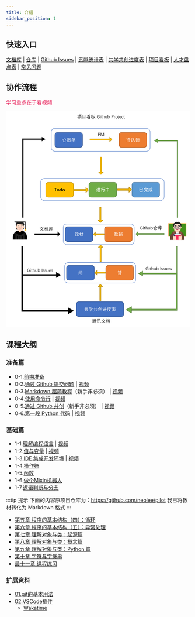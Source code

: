 ```yaml
---
title: 介绍
sidebar_position: 1
---
```


## 快速入口

[文档库](https://coding-newbies-group.github.io/programming-co_creation-docs/docs/intro/) | [仓库](https://github.com/coding-newbies-group/programming-co_creation-docs) | [Github Issues](https://github.com/coding-newbies-group/programming-co_creation-docs/issues) | [贡献统计表](https://docs.qq.com/sheet/DYmdOeXZCUUlIaWhS?tab=BB08J2) | [共学共创进度表](https://docs.qq.com/sheet/DYkdIT0hKbW1tWmhE?tab=BB08J2) | [项目看板](https://github.com/orgs/coding-newbies-group/projects/1) | [人才盘点表](https://docs.qq.com/sheet/DYlhBdkJwQ3lWY1hv?tab=BB08J2) | [常见问题](https://coding-newbies-group.github.io/programming-co_creation-docs/docs/files/qa)

## 协作流程

<font color="E71853">学习重点在于看视频</font>

![image-20230222140000563](intro.assets/image-20230222140000563.png)

## 课程大纲

### 准备篇

- 0-1.[前期准备](./p0/p0-1-prep.md)
- 0-2.[通过 Github 提交问题](./p0/p0-2-issues.md) | [视频](https://www.bilibili.com/video/BV1V24y1H73p/?vd_source=4a888db8814702b2062fcaf2575be745)
- 0-3.[Markdown 超简教程](./p0/p0-3-markdown.md)（新手非必须） | [视频](https://www.bilibili.com/video/BV1Ho4y1v79V/?vd_source=4a888db8814702b2062fcaf2575be745)
- 0-4.[使用命令行](./p0/p0-4-cli.md) | [视频](https://www.bilibili.com/video/BV1Jo4y1Y7SC/?vd_source=4a888db8814702b2062fcaf2575be745)
- 0-5.[通过 Github 共创](./p0/p0-5-collaborate.md)（新手非必须） | [视频](https://www.bilibili.com/video/BV1S54y1w7XN/?vd_source=4a888db8814702b2062fcaf2575be745)
- 0-6.[第一段 Python 代码](./p0/p0-6-python.md) | [视频](https://www.bilibili.com/video/BV18s4y1j7KQ/?vd_source=4a888db8814702b2062fcaf2575be745)

### 基础篇

- 1-1.[理解编程语言](./p1/p1-1-repl.md) | [视频](https://www.bilibili.com/video/BV1xD4y137Ep/?vd_source=4a888db8814702b2062fcaf2575be745)
- 1-2.[值与变量](./p1/p1-2-values-variables.md) | [视频](https://www.bilibili.com/video/BV14M411j7d4/?vd_source=4a888db8814702b2062fcaf2575be745)
- 1-3.[IDE 集成开发环境](./p1/p1-3-ide.md) | [视频](https://www.bilibili.com/video/BV1YM411j7FJ/?vd_source=4a888db8814702b2062fcaf2575be745)
- 1-4.[操作符](./p1/p1-4-operators.md)
- 1-5.[函数](./p1/p1-5-functions.md)
- 1-6.[做个Mixin机器人](./p1/p1-6-mixin-bot.md)
- 1-7.[逻辑判断与分支](./p1/p1-7-if.md)

:::tip 提示
下面的内容原项目仓库为：https://github.com/neolee/pilot
我已将教材转化为 Markdown 格式
:::

- [第五章 程序的基本结构（四）：循环](./pilot/p1-5-structure-4.md)
- [第六章 程序的基本结构（五）：异常处理](https://github.com/coding-newbies-group/pilot/blob/master/p1-6-structure-5.ipynb)
- [第七章 理解对象与类：起源篇](https://github.com/coding-newbies-group/pilot/blob/master/p1-7-oo-1.ipynb)
- [第八章 理解对象与类：概念篇](https://github.com/coding-newbies-group/pilot/blob/master/p1-8-oo-2.ipynb)
- [第九章 理解对象与类：Python 篇](https://github.com/coding-newbies-group/pilot/blob/master/p1-9-oo-3.ipynb)
- [第十章 字符与字符串](https://github.com/coding-newbies-group/pilot/blob/master/p1-a-string.ipynb)
- [最十一章 课程练习](https://github.com/coding-newbies-group/pilot/blob/master/p1-b-final.ipynb)

### 扩展资料

- [01.git的基本用法](./extend/git-basic.md)
- [02.VSCode插件](./extend/vscode-extentions.md)
    - [Wakatime](./extend/vscode-extentions.md#wakatime)
